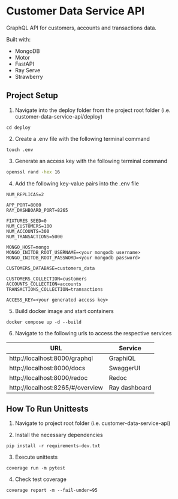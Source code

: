 # Customer Data Service API

GraphQL API for customers, accounts and transactions data. 

Built with:
* MongoDB
* Motor
* FastAPI
* Ray Serve
* Strawberry

## Project Setup

1. Navigate into the deploy folder from the project root folder (i.e. customer-data-service-api/deploy)
```shell
cd deploy
```

2. Create a .env file with the following terminal command
```shell
touch .env
```

3. Generate an access key with the following terminal command
```sh
openssl rand -hex 16
```

4. Add the following key-value pairs into the .env file
```
NUM_REPLICAS=2

APP_PORT=8000
RAY_DASHBOARD_PORT=8265

FIXTURES_SEED=0
NUM_CUSTOMERS=100
NUM_ACCOUNTS=300
NUM_TRANSACTIONS=5000

MONGO_HOST=mongo
MONGO_INITDB_ROOT_USERNAME=<your mongodb username>
MONGO_INITDB_ROOT_PASSWORD=<your mongodb password>

CUSTOMERS_DATABASE=customers_data

CUSTOMERS_COLLECTION=customers
ACCOUNTS_COLLECTION=accounts
TRANSACTIONS_COLLECTION=transactions

ACCESS_KEY=<your generated access key>
```

5. Build docker image and start containers
```shell
docker compose up -d --build
```

6. Navigate to the following urls to access the respective services

| URL                              | Service       |
| -------------------------------- |-------------- |
| http://localhost:8000/graphql    | GraphiQL      |
| http://localhost:8000/docs       | SwaggerUI     |
| http://localhost:8000/redoc      | Redoc         |
| http://localhost:8265/#/overview | Ray dashboard |

## How To Run Unittests

1. Navigate to project root folder (i.e. customer-data-service-api) 

2. Install the necessary dependencies
```shell
pip install -r requirements-dev.txt
```

3. Execute unittests
```shell
coverage run -m pytest
```

4. Check test coverage
```shell
coverage report -m --fail-under=95
```